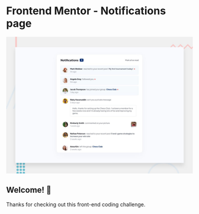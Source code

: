 # Frontend Mentor - Notifications page

![Design preview for the Notifications page coding challenge](./design/desktop-preview.jpg)

## Welcome! 👋

Thanks for checking out this front-end coding challenge.

